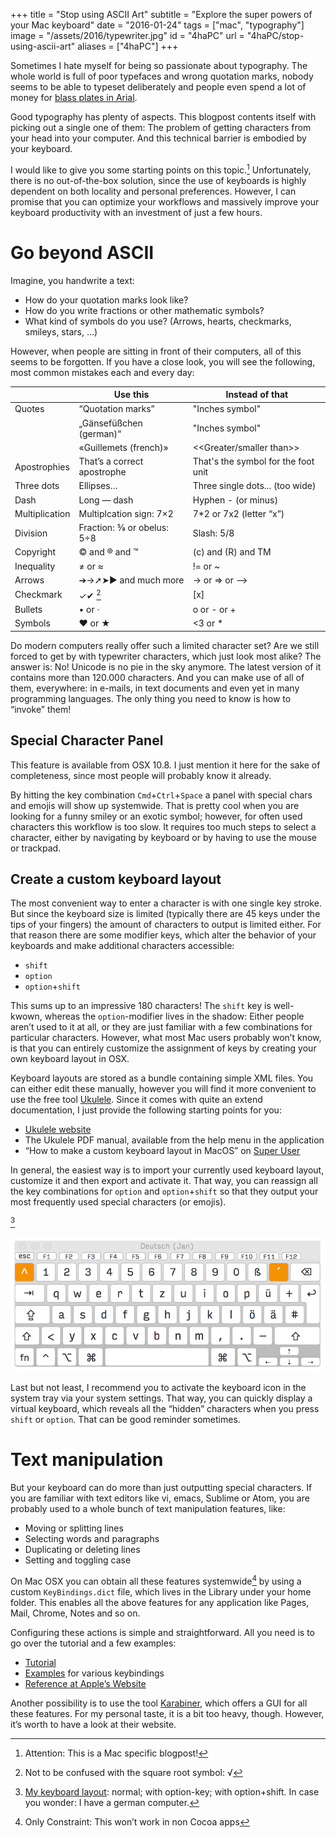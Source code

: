 +++
title = "Stop using ASCII Art"
subtitle = "Explore the super powers of your Mac keyboard"
date = "2016-01-24"
tags = ["mac", "typography"]
image = "/assets/2016/typewriter.jpg"
id = "4haPC"
url = "4haPC/stop-using-ascii-art"
aliases = ["4haPC"]
+++

Sometimes I hate myself for being so passionate about typography. The whole world is full of poor typefaces and wrong quotation marks, nobody seems to be able to typeset deliberately and people even spend a lot of money for [blass plates in Arial](https://twitter.com/espiekermann/status/690879223473553410).

Good typography has plenty of aspects. This blogpost contents itself with picking out a single one of them: The problem of getting characters from your head into your computer. And this technical barrier is embodied by your keyboard.

I would like to give you some starting points on this topic.[^1] Unfortunately, there is no out-of-the-box solution, since the use of keyboards is highly dependent on both locality and personal preferences. However, I can promise that you can optimize your workflows and massively improve your keyboard productivity with an investment of just a few hours.


# Go beyond ASCII

Imagine, you handwrite a text:

- How do your quotation marks look like?
- How do you write fractions or other mathematic symbols?
- What kind of symbols do you use? (Arrows, hearts, checkmarks, smileys, stars, …)

However, when people are sitting in front of their computers, all of this seems to be forgotten. If you have a close look, you will see the following, most common mistakes each and every day:

|                | Use this                       | Instead of that                      |
|----------------|--------------------------------|--------------------------------------|
| Quotes         | “Quotation marks”              | \"Inches symbol\"                    |
|                | „Gänsefüßchen (german)“        | \"Inches symbol\"                    |
|                | «Guillemets (french)»          | \<\<Greater/smaller than\>\>         |
| Apostrophies   | That’s a correct apostrophe    | That\'s the symbol for the foot unit |
| Three dots     | Ellipses…                      | Three single dots\... (too wide)     |
| Dash           | Long — dash                    | Hyphen - (or minus)                  |
| Multiplication | Multiplcation sign: 7×2        | 7*2 or 7x2 (letter “x”)              |
| Division       | Fraction: 5⁄8 or obelus: 5÷8   | Slash: 5/8                           |
| Copyright      | © and ® and ™                  | (c) and (R) and TM                   |
| Inequality     | ≠ or ≈                         | != or ~                              |
| Arrows         | ➔→➚➤▶ and much more            | -> or => or \-->                     |
| Checkmark      | ✓✔︎ [^2]                        | [x]                                  |
| Bullets        | • or ·                         | o or - or +                          |
| Symbols        | ♥ or ★                         | <3 or *                              |

Do modern computers really offer such a limited character set? Are we still forced to get by with typewriter characters, which just look most alike? The answer is: No! Unicode is no pie in the sky anymore. The latest version of it contains more than 120.000 characters. And you can make use of all of them, everywhere: in e-mails, in text documents and even yet in many programming languages. The only thing you need to know is how to “invoke” them!

## Special Character Panel

This feature is available from OSX 10.8. I just mention it here for the sake of completeness, since most people will probably know it already.

By hitting the key combination `Cmd`+`Ctrl`+`Space` a panel with special chars and emojis will show up systemwide. That is pretty cool when you are looking for a funny smiley or an exotic symbol; however, for often used characters this workflow is too slow. It requires too much steps to select a character, either by navigating by keyboard or by having to use the mouse or trackpad.

## Create a custom keyboard layout

The most convenient way to enter a character is with one single key stroke. But since the keyboard size is limited (typically there are 45 keys under the tips of your fingers) the amount of characters to output is limited either. For that reason there are some modifier keys, which alter the behavior of your keyboards and make additional characters accessible:

- `shift`
- `option`
- `option`+`shift`

This sums up to an impressive 180 characters! The `shift` key is well-kwown, whereas the `option`-modifier lives in the shadow: Either people aren’t used to it at all, or they are just familiar with a few combinations for particular characters. However, what most Mac users probably won’t know, is that you can entirely customize the assignment of keys by creating your own keyboard layout in OSX.

Keyboard layouts are stored as a bundle containing simple XML files. You can either edit these manually, however you will find it more convenient to use the free tool [Ukulele](http://scripts.sil.org/ukelele). Since it comes with quite an extend documentation, I just provide the following starting points for you:

- [Ukulele website](http://scripts.sil.org/ukelele)
- The Ukulele PDF manual, available from the help menu in the application
- “How to make a custom keyboard layout in MacOS” on [Super User](http://superuser.com/questions/665494/how-to-make-a-custom-keyboard-layout-in-macos)

In general, the easiest way is to import your currently used keyboard layout, customize it and then export and activate it. That way, you can reassign all the key combinations for `option` and `option`+`shift` so that they output your most frequently used special characters (or emojis).

[^3]

![Keyboard layout with](/assets/2016/keyboard-layout.gif)

Last but not least, I recommend you to activate the keyboard icon in the system tray via your system settings. That way, you can quickly display a virtual keyboard, which reveals all the “hidden” characters when you press `shift` or `option`. That can be good reminder sometimes.


# Text manipulation

But your keyboard can do more than just outputting special characters. If you are familiar with text editors like vi, emacs, Sublime or Atom, you are probably used to a whole bunch of text manipulation features, like:

- Moving or splitting lines
- Selecting words and paragraphs
- Duplicating or deleting lines
- Setting and toggling case

On Mac OSX you can obtain all these features systemwide[^4] by using a custom `KeyBindings.dict` file, which lives in the Library under your home folder. This enables all the above features for any application like Pages, Mail, Chrome, Notes and so on.

Configuring these actions is simple and straightforward. All you need is to go over the tutorial and a few examples:

- [Tutorial](http://www.hcs.harvard.edu/~jrus/Site/cocoa-text.html)
- [Examples](http://osxnotes.net/keybindings.html) for various keybindings
- [Reference at Apple’s Website](https://developer.apple.com/library/mac/documentation/Cocoa/Conceptual/EventOverview/TextDefaultsBindings/TextDefaultsBindings.html)

Another possibility is to use the tool [Karabiner](https://pqrs.org/osx/karabiner/), which offers a GUI for all these features. For my personal taste, it is a bit too heavy, though. However, it’s worth to have a look at their website.


[^1]: Attention: This is a Mac specific blogpost!
[^2]: Not to be confused with the square root symbol: √
[^3]: [My keyboard layout](https://github.com/jotaen/mac-bootstrap/tree/master/Library/Keyboard%20Layouts/DeutschJan.bundle/Contents): normal; with option-key; with option+shift. In case you wonder: I have a german computer.
[^4]: Only Constraint: This won’t work in non Cocoa apps
